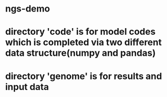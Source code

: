 # ngs-demo
# directory 'code' is for model codes which is completed via two different data structure(numpy and pandas)
# directory 'genome' is for results and input data
